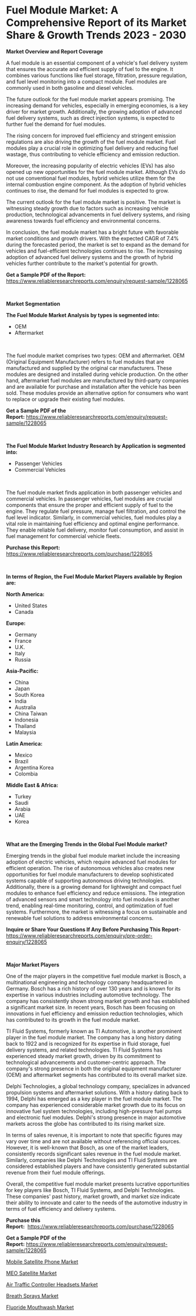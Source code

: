 <p><h1>Fuel Module Market: A Comprehensive Report of its Market Share & Growth Trends 2023 - 2030</h1></p><p><strong>Market Overview and Report Coverage</strong></p>
<p><p>A fuel module is an essential component of a vehicle's fuel delivery system that ensures the accurate and efficient supply of fuel to the engine. It combines various functions like fuel storage, filtration, pressure regulation, and fuel level monitoring into a compact module. Fuel modules are commonly used in both gasoline and diesel vehicles.</p><p>The future outlook for the fuel module market appears promising. The increasing demand for vehicles, especially in emerging economies, is a key driver for market growth. Additionally, the growing adoption of advanced fuel delivery systems, such as direct injection systems, is expected to further fuel the demand for fuel modules.</p><p>The rising concern for improved fuel efficiency and stringent emission regulations are also driving the growth of the fuel module market. Fuel modules play a crucial role in optimizing fuel delivery and reducing fuel wastage, thus contributing to vehicle efficiency and emission reduction.</p><p>Moreover, the increasing popularity of electric vehicles (EVs) has also opened up new opportunities for the fuel module market. Although EVs do not use conventional fuel modules, hybrid vehicles utilize them for the internal combustion engine component. As the adoption of hybrid vehicles continues to rise, the demand for fuel modules is expected to grow.</p><p>The current outlook for the fuel module market is positive. The market is witnessing steady growth due to factors such as increasing vehicle production, technological advancements in fuel delivery systems, and rising awareness towards fuel efficiency and environmental concerns.</p><p>In conclusion, the fuel module market has a bright future with favorable market conditions and growth drivers. With the expected CAGR of 7.4% during the forecasted period, the market is set to expand as the demand for vehicles and fuel-efficient technologies continues to rise. The increasing adoption of advanced fuel delivery systems and the growth of hybrid vehicles further contribute to the market's potential for growth.</p></p>
<p><strong>Get a Sample PDF of the Report:</strong> <a href="https://www.reliableresearchreports.com/enquiry/request-sample/1228065">https://www.reliableresearchreports.com/enquiry/request-sample/1228065</a></p>
<p>&nbsp;</p>
<p><strong>Market Segmentation</strong></p>
<p><strong>The Fuel Module Market Analysis by types is segmented into:</strong></p>
<p><ul><li>OEM</li><li>Aftermarket</li></ul></p>
<p>&nbsp;</p>
<p><p>The fuel module market comprises two types: OEM and aftermarket. OEM (Original Equipment Manufacturer) refers to fuel modules that are manufactured and supplied by the original car manufacturers. These modules are designed and installed during vehicle production. On the other hand, aftermarket fuel modules are manufactured by third-party companies and are available for purchase and installation after the vehicle has been sold. These modules provide an alternative option for consumers who want to replace or upgrade their existing fuel modules.</p></p>
<p><strong>Get a Sample PDF of the Report:</strong>&nbsp;<a href="https://www.reliableresearchreports.com/enquiry/request-sample/1228065">https://www.reliableresearchreports.com/enquiry/request-sample/1228065</a></p>
<p>&nbsp;</p>
<p><strong>The Fuel Module Market Industry Research by Application is segmented into:</strong></p>
<p><ul><li>Passenger Vehicles</li><li>Commercial Vehicles</li></ul></p>
<p>&nbsp;</p>
<p><p>The fuel module market finds application in both passenger vehicles and commercial vehicles. In passenger vehicles, fuel modules are crucial components that ensure the proper and efficient supply of fuel to the engine. They regulate fuel pressure, manage fuel filtration, and control the fuel level indicator. Similarly, in commercial vehicles, fuel modules play a vital role in maintaining fuel efficiency and optimal engine performance. They enable reliable fuel delivery, monitor fuel consumption, and assist in fuel management for commercial vehicle fleets.</p></p>
<p><strong>Purchase this Report:</strong>&nbsp; <a href="https://www.reliableresearchreports.com/purchase/1228065">https://www.reliableresearchreports.com/purchase/1228065</a></p>
<p>&nbsp;</p>
<p><strong>In terms of Region, the Fuel Module Market Players available by Region are:</strong></p>
<p>
    <p> <strong> North America: </strong>
        <ul>
            <li>United States</li>
            <li>Canada</li>
        </ul>
        </p> 
    <p> <strong> Europe: </strong>
        <ul>
            <li>Germany</li>
            <li>France</li>
            <li>U.K.</li>
            <li>Italy</li>
            <li>Russia</li>
        </ul>
        </p> 
    <p> <strong> Asia-Pacific: </strong>
        <ul>
            <li>China</li>
            <li>Japan</li>
            <li>South Korea</li>
            <li>India</li>
            <li>Australia</li>
            <li>China Taiwan</li>
            <li>Indonesia</li>
            <li>Thailand</li>
            <li>Malaysia</li>
        </ul>
        </p> 
    <p> <strong> Latin America: </strong>
        <ul>
            <li>Mexico</li>
            <li>Brazil</li>
            <li>Argentina Korea</li>
            <li>Colombia</li>
        </ul>
        </p> 
    <p> <strong> Middle East & Africa: </strong>
        <ul>
            <li>Turkey</li>
            <li>Saudi</li>
            <li>Arabia</li>
            <li>UAE</li>
            <li>Korea</li>
        </ul>
    </p>
    </p>
<p>&nbsp;</p>
<p><strong>What are the Emerging Trends in the Global Fuel Module market?</strong></p>
<p><p>Emerging trends in the global fuel module market include the increasing adoption of electric vehicles, which require advanced fuel modules for efficient operation. The rise of autonomous vehicles also creates new opportunities for fuel module manufacturers to develop sophisticated systems capable of supporting autonomous driving technologies. Additionally, there is a growing demand for lightweight and compact fuel modules to enhance fuel efficiency and reduce emissions. The integration of advanced sensors and smart technology into fuel modules is another trend, enabling real-time monitoring, control, and optimization of fuel systems. Furthermore, the market is witnessing a focus on sustainable and renewable fuel solutions to address environmental concerns.</p></p>
<p><strong>Inquire or Share Your Questions If Any Before Purchasing This Report</strong>- <a href="https://www.reliableresearchreports.com/enquiry/pre-order-enquiry/1228065">https://www.reliableresearchreports.com/enquiry/pre-order-enquiry/1228065</a></p>
<p>&nbsp;</p>
<p><strong>Major Market Players</strong></p>
<p><p>One of the major players in the competitive fuel module market is Bosch, a multinational engineering and technology company headquartered in Germany. Bosch has a rich history of over 130 years and is known for its expertise in various industries including automotive technology. The company has consistently shown strong market growth and has established a significant market size. In recent years, Bosch has been focusing on innovations in fuel efficiency and emission reduction technologies, which has contributed to its growth in the fuel module market.</p><p>TI Fluid Systems, formerly known as TI Automotive, is another prominent player in the fuel module market. The company has a long history dating back to 1922 and is recognized for its expertise in fluid storage, fuel delivery systems, and related technologies. TI Fluid Systems has experienced steady market growth, driven by its commitment to technological advancements and customer-centric approach. The company's strong presence in both the original equipment manufacturer (OEM) and aftermarket segments has contributed to its overall market size.</p><p>Delphi Technologies, a global technology company, specializes in advanced propulsion systems and aftermarket solutions. With a history dating back to 1994, Delphi has emerged as a key player in the fuel module market. The company has experienced considerable market growth due to its focus on innovative fuel system technologies, including high-pressure fuel pumps and electronic fuel modules. Delphi's strong presence in major automotive markets across the globe has contributed to its rising market size.</p><p>In terms of sales revenue, it is important to note that specific figures may vary over time and are not available without referencing official sources. However, it is well-known that Bosch, as one of the market leaders, consistently records significant sales revenue in the fuel module market. Similarly, companies like Delphi Technologies and TI Fluid Systems are considered established players and have consistently generated substantial revenue from their fuel module offerings.</p><p>Overall, the competitive fuel module market presents lucrative opportunities for key players like Bosch, TI Fluid Systems, and Delphi Technologies. These companies' past history, market growth, and market size indicate their ability to innovate and cater to the needs of the automotive industry in terms of fuel efficiency and delivery systems.</p></p>
<p><strong>Purchase this Report:</strong>&nbsp;&nbsp;<a href="https://www.reliableresearchreports.com/purchase/1228065">https://www.reliableresearchreports.com/purchase/1228065</a></p>
<p></p>
<p><strong>Get a Sample PDF of the Report:</strong>&nbsp;<a href="https://www.reliableresearchreports.com/enquiry/request-sample/1228065">https://www.reliableresearchreports.com/enquiry/request-sample/1228065</a></p>
<p><p><a href="https://www.linkedin.com/pulse/mobile-satellite-phone-market-challenges-opportunities-qbmie/">Mobile Satellite Phone Market</a></p><p><a href="https://www.linkedin.com/pulse/meo-satellite-market-size-growth-forecast-from-2023-dgfge/">MEO Satellite Market</a></p><p><a href="https://www.linkedin.com/pulse/air-traffic-controller-headsets-market-size-share-global-analysis-eyxfe/">Air Traffic Controller Headsets Market</a></p><p><a href="https://medium.com/@wall.see.write/breath-sprays-market-trends-forecast-and-competitive-analysis-to-2030-47767fb2f3f9">Breath Sprays Market</a></p><p><a href="https://medium.com/@draft.web.back/fluoride-mouthwash-market-size-and-market-trends-complete-industry-overview-2023-to-2030-64ba5ae35665">Fluoride Mouthwash Market</a></p></p>